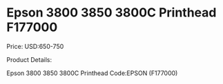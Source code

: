 # Epson 3800 3850 3800C Printhead F177000

Price: USD:650-750

Product Details:

Epson 3800 3850 3800C Printhead
Code:EPSON (F177000)
